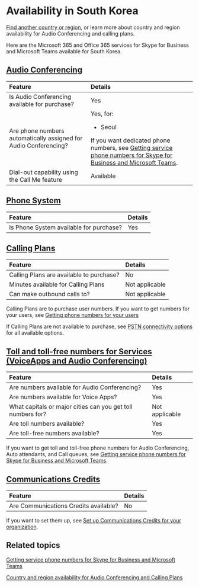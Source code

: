 # Availability in South Korea

[Find another country or region](country-and-region-availability-for-audio-conferencing-and-calling-plans.md), or learn more about country and region availability for Audio Conferencing and calling plans.

Here are the Microsoft 365 and Office 365 services for Skype for Business and Microsoft Teams available for South Korea.
  
## [Audio Conferencing](https://learn.microsoft.com/en-us/microsoftteams/country-and-region-availability-for-audio-conferencing-and-calling-plans/country-and-region-availability-for-audio-conferencing-and-calling-plans#audio-conferencing)

| **Feature**                                                             | **Details**                                                                                                                                                                                        |
| :---------------------------------------------------------------------- | :------------------------------------------------------------------------------------------------------------------------------------------------------------------------------------------------- |
| Is Audio Conferencing available for purchase?  <br/>                    | Yes  <br/>                                                                                                                                                                                         |
| Are phone numbers automatically assigned for Audio Conferencing?  <br/> | Yes, for: <br/><ul><li> Seoul</ul>If you want dedicated phone numbers, see [Getting service phone numbers for Skype for Business and Microsoft Teams](../getting-service-phone-numbers.md).  <br/> |
| Dial-out capability using the Call Me feature  <br/>                    | Available  <br/>                                                                                                                                                                                   |
   
## [Phone System](https://learn.microsoft.com/en-us/microsoftteams/country-and-region-availability-for-audio-conferencing-and-calling-plans/country-and-region-availability-for-audio-conferencing-and-calling-plans#phone-system)

| **Feature**                                    | **Details** |
| :--------------------------------------------- | :---------- |
| Is Phone System available for purchase?  <br/> | Yes  <br/>  |
   
## [Calling Plans](https://learn.microsoft.com/en-us/microsoftteams/country-and-region-availability-for-audio-conferencing-and-calling-plans/country-and-region-availability-for-audio-conferencing-and-calling-plans#microsoft-teams-calling-plans)

| **Feature**                                     | **Details**           |
| :---------------------------------------------- | :-------------------- |
| Calling Plans are available to purchase?  <br/> | No  <br/>             |
| Minutes available for Calling Plans  <br/>      | Not applicable  <br/> |
| Can make outbound calls to?  <br/>              | Not applicable  <br/> |

Calling Plans are to purchase user numbers. If you want to get numbers for your users, see [Getting phone numbers for your users](https://learn.microsoft.com/en-us/microsoftteams/getting-phone-numbers-for-your-users)

If Calling Plans are not available to purchase, see [PSTN connectivity options](../pstn-connectivity.md) for all available options. 
   
## [Toll and toll-free numbers for Services (VoiceApps and Audio Conferencing)](https://learn.microsoft.com/en-us/microsoftteams/country-and-region-availability-for-audio-conferencing-and-calling-plans/country-and-region-availability-for-audio-conferencing-and-calling-plans#microsoft-teams-calling-plans)

| **Feature**                                                        | **Details**           |
| :----------------------------------------------------------------- | :-------------------- |
| Are numbers available for Audio Conferencing? </br>                | Yes </br>             |
| Are numbers available for Voice Apps? </br>                        | Yes </br>             |
| What capitals or major cities can you get toll numbers for?  <br/> | Not applicable  <br/> |
| Are toll numbers available?  <br/>                                 | Yes  <br/>            |
| Are toll-free numbers available?  <br/>                            | Yes  <br/>            |
   
 If you want to get toll and toll-free phone numbers for Audio Conferencing, Auto attendants, and Call queues, see [Getting service phone numbers for Skype for Business and Microsoft Teams](../getting-service-phone-numbers.md).
  
## [Communications Credits](https://learn.microsoft.com/en-us/microsoftteams/country-and-region-availability-for-audio-conferencing-and-calling-plans/country-and-region-availability-for-audio-conferencing-and-calling-plans#microsoft-teams-calling-plans)

| **Feature**                                  | **Details** |
| :------------------------------------------- | :---------- |
| Are Communications Credits available?  <br/> | No  <br/>   |
   
If you want to set them up, see [Set up Communications Credits for your organization](../set-up-communications-credits-for-your-organization.md).
  
## Related topics

[Getting service phone numbers for Skype for Business and Microsoft Teams](../getting-service-phone-numbers.md)

[Country and region availability for Audio Conferencing and Calling Plans](country-and-region-availability-for-audio-conferencing-and-calling-plans.md)

  